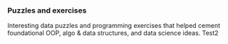 ### Puzzles and exercises

Interesting data puzzles and programming exercises that helped cement foundational OOP, algo & data structures, and data science ideas.
Test2
